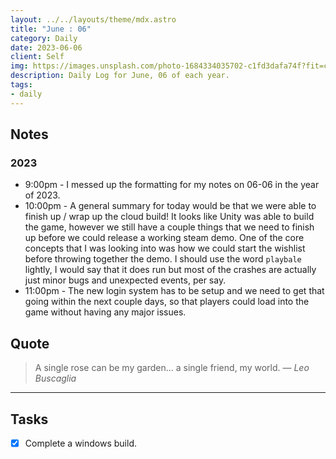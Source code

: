 ```yaml
---
layout: ../../layouts/theme/mdx.astro
title: "June : 06"
category: Daily
date: 2023-06-06
client: Self
img: https://images.unsplash.com/photo-1684334035702-c1fd3dafa74f?fit=crop&q=85&w=1400&h=700
description: Daily Log for June, 06 of each year.
tags:
- daily
---
```


## Notes

### 2023

- 9:00pm - I messed up the formatting for my notes on 06-06 in the year of 2023. 
- 10:00pm - A general summary for today would be that we were able to finish up / wrap up the cloud build! It looks like Unity was able to build the game, however we still have a couple things that we need to finish up before we could release a working steam demo. One of the core concepts that I was looking into was how we could start the wishlist before throwing together the demo. I should use the word `playbale` lightly, I would say that it does run but most of the crashes are actually just minor bugs and unexpected events, per say.
- 11:00pm - The new login system has to be setup and we need to get that going within the next couple days, so that players could load into the game without having any major issues. 

## Quote

> A single rose can be my garden... a single friend, my world.
> — <cite>Leo Buscaglia</cite>

---

## Tasks

- [x] Complete a windows build.